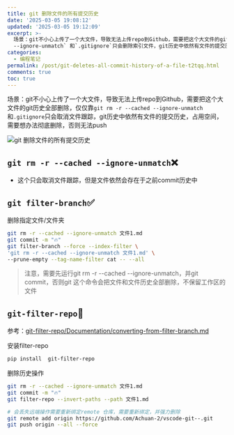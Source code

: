 ```yaml
---
title: git 删除文件的所有提交历史
date: '2025-03-05 19:08:12'
updated: '2025-03-05 19:12:09'
excerpt: >-
  场景：git不小心上传了一个大文件，导致无法上传repo到Github，需要把这个大文件的git历史全部删除，仅仅靠`git rm -r --cached
  --ignore-unmatch` 和`.gitignore`只会删除索引文件，git历史中依然有文件的提交历史，占用空间，需要想办法彻底删除
categories:
  - 编程笔记
permalink: /post/git-deletes-all-commit-history-of-a-file-t2tqq.html
comments: true
toc: true
---
```






场景：git不小心上传了一个大文件，导致无法上传repo到Github，需要把这个大文件的git历史全部删除，仅仅靠`git rm -r --cached --ignore-unmatch`​ 和`.gitignore`​只会取消文件跟踪，git历史中依然有文件的提交历史，占用空间，需要想办法彻底删除，否则无法push

​![git 删除文件的所有提交历史](https://fastly.jsdelivr.net/gh/Achuan-2/PicBed@pic/assets/git%20%E5%88%A0%E9%99%A4%E6%96%87%E4%BB%B6%E7%9A%84%E6%89%80%E6%9C%89%E6%8F%90%E4%BA%A4%E5%8E%86%E5%8F%B2-20250305192349-sykem3c.svg)​

## ​`git rm -r --cached --ignore-unmatch`​ ❌

* 这个只会取消文件跟踪，但是文件依然会存在于之前commit历史中

## ​`git filter-branch`​ ✅

删除指定文件/文件夹

```bash
git rm -r --cached --ignore-unmatch 文件1.md
git commit -m "🔥"
git filter-branch --force --index-filter \
'git rm -r --cached --ignore-unmatch 文件1.md' \
--prune-empty --tag-name-filter cat -- --all
```

> 注意，需要先运行git rm -r --cached --ignore-unmatch，并git commit，否则git 这个命令会把文件和文件历史全部删除，不保留工作区的文件

## ​`git-filter-repo`​🙂

参考：[git-filter-repo/Documentation/converting-from-filter-branch.md](https://github.com/newren/git-filter-repo/blob/main/Documentation/converting-from-filter-branch.md#removing-a-file)

安装filter-repo

```bash
pip install  git-filter-repo
```

删除历史操作

```bash
git rm -r --cached --ignore-unmatch 文件1.md
git commit -m "🔥"
git filter-repo --invert-paths --path 文件1.md

# 会丢失远端操作需要重新绑定remote 仓库，需要重新绑定，并强力删除
git remote add origin https://github.com/Achuan-2/vscode-git--.git
git push origin --all --force
```
